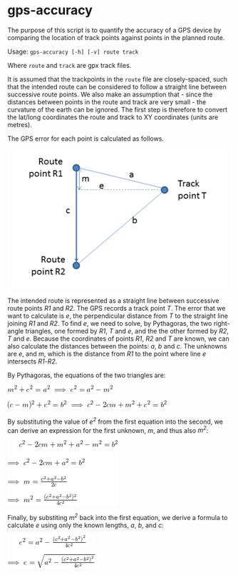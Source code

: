 # gps-accuracy
The purpose of this script is to quantify the accuracy of a GPS device by comparing the location of track points against points in the planned route.

Usage:
`gps-accuracy [-h] [-v] route track`

Where `route` and `track` are gpx track files.

It is assumed that the trackpoints in the `route` file are closely-spaced, such that the intended route can be considered to follow a straight line between successive route points. We also make an assumption that - since the distances between points in the route and track are very small - the curvature of the earth can be ignored. The first step is therefore to convert the lat/long coordinates the route and track to XY coordinates (units are metres).

The GPS error for each point is calculated as follows.

![Error calculation](https://github.com/robjordan/gps-accuracy/raw/master/trigonometry.png)

The intended route is represented as a straight line between successive route points *R1* and *R2*. The GPS records a track point *T*. The error that we want to calculate is *e*, the perpendicular distance from *T* to the straight line joining *R1* and *R2*. To find *e*, we need to solve, by Pythagoras, the two right-angle triangles, one formed by *R1*, *T* and *e*, and the the other formed by *R2*, *T* and *e*. Because the coordinates of points *R1*, *R2* and *T* are known, we can also calculate the distances between the points: *a*, *b* and *c*. The unknowns are *e*, and *m*, which is the distance from *R1* to the point where line *e* intersects *R1*-*R2*.

By Pythagoras, the equations of the two triangles are:

![Triangle one](https://github.com/robjordan/gps-accuracy/raw/master/CodeCogsEqn(1).gif)

![Triangle two](https://github.com/robjordan/gps-accuracy/raw/master/CodeCogsEqn(2).gif)

By substituting the value of *e<sup>2</sup2>* from the first equation into the second, we can derive an expression for the first unknown, *m*, and thus also *m<sup>2</sup>*:

![Derivation of m](https://github.com/robjordan/gps-accuracy/raw/master/CodeCogsEqn(3).gif)

Finally, by substiting *m<sup>2</sup>* back into the first equation, we derive a formula to calculate *e* using only the known lengths, *a*, *b*, and *c*:

![Derivation of e](https://github.com/robjordan/gps-accuracy/raw/master/CodeCogsEqn(4).gif)